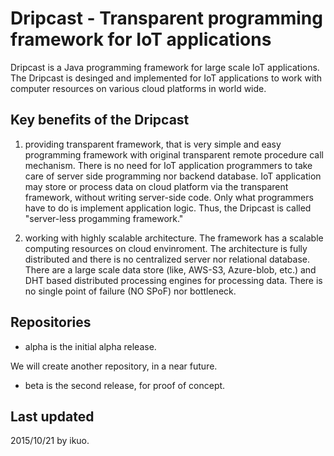 Dripcast - Transparent programming framework for IoT applications
=================================================================

Dripcast is a Java programming framework for large scale IoT applications.
The Dripcast is desinged and implemented for IoT applications
to work with computer resources on various cloud platforms in world wide.

Key benefits of the Dripcast
----------------------------

1) providing transparent framework, that is
 very simple and easy programming framework with
 original transparent remote procedure call mechanism.
 There is no need for IoT application programmers
 to take care of server side programming nor backend database.
 IoT application may store or process data on cloud platform
 via the transparent framework, without writing server-side code.
 Only what programmers have to do is implement application logic.
 Thus, the Dripcast is called "server-less progamming framework."

2) working with highly scalable architecture.
 The framework has a scalable computing resources on cloud envinroment.
 The architecture is fully distributed and there is no centralized server
 nor relational database.
 There are a large scale data store (like, AWS-S3, Azure-blob, etc.) and
 DHT based distributed processing engines for processing data.
 There is no single point of failure (NO SPoF) nor bottleneck.

Repositories
------------

* alpha
  is the initial alpha release.

We will create another repository, in a near future.

* beta
  is the second release, for proof of concept.

Last updated
------------

2015/10/21 by ikuo.
